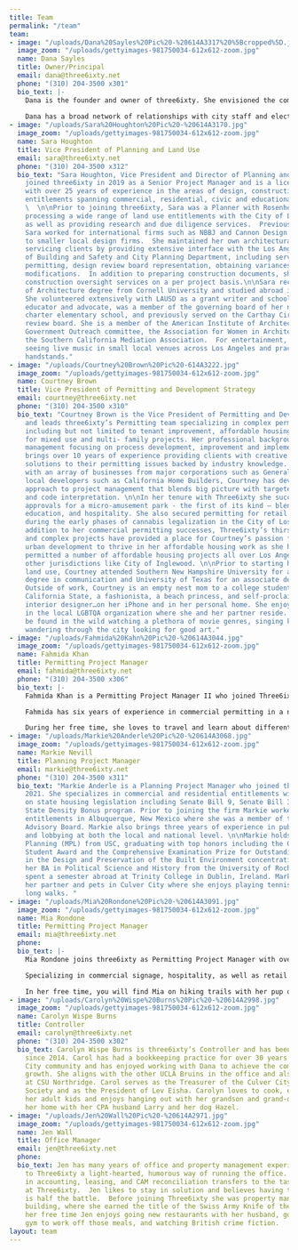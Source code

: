 ```yaml
---
title: Team
permalink: "/team"
team:
- image: "/uploads/Dana%20Sayles%20Pic%20-%20614A3317%20%5Bcropped%5D.jpg"
  image_zoom: "/uploads/gettyimages-981750034-612x612-zoom.jpg"
  name: Dana Sayles
  title: Owner/Principal
  email: dana@three6ixty.net
  phone: "(310) 204-3500 x301"
  bio_text: |-
    Dana is the founder and owner of three6ixty. She envisioned the company as a full-service land use and entitlement firm that combined her experience with fast-paced project and construction management with her education and knowledge of urban planning and regulatory processes. After working as a Director of Development at Urban Pacific Builders and Vice President of Development at John Laing Homes, Dana started working independently in 2007 and founded three6ixty in 2012.  Dana’s 27 years of project management experience, extensive knowledge of zoning code and land use policy, and an intuitive strategic approach ensures that three6ixty clients have the best guidance with their development projects internally, with cities and with local communities. 
     
    Dana has a broad network of relationships with city staff and elected officials, and she frequently participates with policy working groups and advisory committees. Dana holds an undergraduate degree in City and Regional Planning from Cornell University, a Masters of Urban Planning from USC and is a licensed member of the American Institute of Certified Planners. She served on the Culver City Planning Commission from 2013-2022, and has been actively involved in various non-profit organizations focused on philanthropy, and currently sits on the board of the Hollywood Central Park. Outside of he office, Dana loves travel, skiing and the outdoors, great restaurants, and spending time with her two sons.
- image: "/uploads/Sara%20Houghton%20Pic%20-%20614A3170.jpg"
  image_zoom: "/uploads/gettyimages-981750034-612x612-zoom.jpg"
  name: Sara Houghton
  title: Vice President of Planning and Land Use
  email: sara@three6ixty.net
  phone: "(310) 204-3500 x312"
  bio_text: "Sara Houghton, Vice President and Director of Planning and Land Use,
    joined three6ixty in 2019 as a Senior Project Manager and is a licensed architect
    with over 25 years of experience in the areas of design, construction and land-use
    entitlements spanning commercial, residential, civic and educational projects.
    \  \n\nPrior to joining three6ixty, Sara was a Planner with Rosenheim & Associates,
    processing a wide range of land use entitlements with the City of Los Angeles,
    as well as providing research and due diligence services.  Previously as an architect,
    Sara worked for international firms such as NBBJ and Cannon Design in addition
    to smaller local design firms.  She maintained her own architectural practice
    servicing clients by providing extensive interface with the Los Angeles Department
    of Building and Safety and City Planning Department, including services such as
    permitting, design review board representation, obtaining variances and zoning
    modifications.  In addition to preparing construction documents, she also provided
    construction oversight services on a per project basis.\n\nSara received her Bachelor’s
    of Architecture degree from Cornell University and studied abroad in Rome, Italy. 
    She volunteered extensively with LAUSD as a grant writer and schoolyard garden
    educator and advocate, was a member of the governing board of her neighborhood
    charter elementary school, and previously served on the Carthay Circle HPOZ design
    review board. She is a member of the American Institute of Architects and AIALA’s
    Government Outreach committee, the Association for Women in Architecture, and
    the Southern California Mediation Association.  For entertainment, Sara enjoys
    seeing live music in small local venues across Los Angeles and practicing her
    handstands."
- image: "/uploads/Courtney%20Brown%20Pic%20-614A3222.jpg"
  image_zoom: "/uploads/gettyimages-981750034-612x612-zoom.jpg"
  name: Courtney Brown
  title: Vice President of Permitting and Development Strategy
  email: courtney@three6ixty.net
  phone: "(310) 204-3500 x310"
  bio_text: "Courtney Brown is the Vice President of Permitting and Development Strategy
    and leads three6ixty’s Permitting team specializing in complex permitting projects
    including but not limited to tenant improvement, affordable housing, and new construction
    for mixed use and multi- family projects. Her professional background is in project
    management focusing on process development, improvement and implementation.  Courtney
    brings over 10 years of experience providing clients with creative and effective
    solutions to their permitting issues backed by industry knowledge. While working
    with an array of businesses from major corporations such as General Electric to
    local developers such as California Home Builders, Courtney has developed a holistic
    approach to project management that blends big picture with targeted strategy
    and code interpretation. \n\nIn her tenure with Three6ixty she successfully secured
    approvals for a micro-amusement park - the first of its kind – blending entertainment,
    education, and hospitality. She also secured permitting for retail cannabis businesses
    during the early phases of cannabis legalization in the City of Los Angeles.  In
    addition to her commercial permitting successes, Three6ixty’s thirst for interesting
    and complex projects have provided a place for Courtney’s passion for conscious
    urban development to thrive in her affordable housing work as she has also successfully
    permitted a number of affordable housing projects all over Los Angeles including
    other jurisdictions like City of Inglewood. \n\nPrior to starting her career in
    land use, Courtney attended Southern New Hampshire University for a bachelor’s
    degree in communication and University of Texas for an associate degree in Biology.
    Outside of work, Courtney is an empty nest mom to a college student attending
    California State, a fashionista, a beach princess, and self-proclaimed virtual
    interior designer…on her iPhone and in her personal home. She enjoys engaging
    in the local LGBTQA organization where she and her partner reside.   She can also
    be found in the wild watching a plethora of movie genres, singing karaoke, and
    wandering through the city looking for good art."
- image: "/uploads/Fahmida%20Kahn%20Pic%20-%20614A3044.jpg"
  image_zoom: "/uploads/gettyimages-981750034-612x612-zoom.jpg"
  name: Fahmida Khan
  title: Permitting Project Manager
  email: fahmida@three6ixty.net
  phone: "(310) 204-3500 x306"
  bio_text: |-
    Fahmida Khan is a Permitting Project Manager II who joined Three6ixty in 2021.  Fahmida has two plus years of experience in affordable housing, mixed- use residential, and single family residential permitting experience with the City of Los Angeles as well as County of Los Angeles.

    Fahmida has six years of experience in commercial permitting in a national level. She has permitting experience in Arizona, Utah, Georgia, Washington DC, Colorado, and California.  She graduated from the University of California Los Angeles with a Bachelor of Art’s degree in Geography and a minor in Urban Regional Studies.  A subsequent Geographic Informational System (GIS) Fellowship and Planning Internship with City of Temecula led her to pursue a Master of Urban Planning degree from the University of Southern California, with a concentration in Economic Development as well as a certificate in Landscape Architecture. 

    During her free time, she loves to travel and learn about different cultures. She also enjoys volunteering for The Leukemia & Lymphoma Society and Habitat for Humanity, and has hopes to volunteer for the Peace Corps someday. 
- image: "/uploads/Markie%20Anderle%20Pic%20-%20614A3068.jpg"
  image_zoom: "/uploads/gettyimages-981750034-612x612-zoom.jpg"
  name: Markie Nevill
  title: Planning Project Manager
  email: markie@three6ixty.net
  phone: "(310) 204-3500 x311"
  bio_text: "Markie Anderle is a Planning Project Manager who joined three6ixty in
    2021. She specializes in commercial and residential entitlements with a focus
    on state housing legislation including Senate Bill 9, Senate Bill 35, and the
    State Density Bonus program. Prior to joining the firm Markie worked on commercial
    entitlements in Albuquerque, New Mexico where she was a member of the City’s Transit
    Advisory Board. Markie also brings three years of experience in public policy
    and lobbying at both the local and national level. \n\nMarkie holds a Master of
    Planning (MPL) from USC, graduating with top honors including the Graduating MPL
    Student Award and the Comprehensive Examination Prize for Outstanding Achievement
    in the Design and Preservation of the Built Environment concentration. She received
    her BA in Political Science and History from the University of Rochester, and
    spent a semester abroad at Trinity College in Dublin, Ireland. Markie lives with
    her partner and pets in Culver City where she enjoys playing tennis and taking
    long walks. "
- image: "/uploads/Mia%20Rondone%20Pic%20-%20614A3091.jpg"
  image_zoom: "/uploads/gettyimages-981750034-612x612-zoom.jpg"
  name: Mia Rondone
  title: Permitting Project Manager
  email: mia@three6ixty.net
  phone: 
  bio_text: |-
    Mia Rondone joins three6ixty as Permitting Project Manager with over 6 years of permitting and property development experience, overseeing large commercial and residential building projects across the country, as well as exclusive permit expediting for a major restaurant chain development.

    Specializing in commercial signage, hospitality, as well as retail tenant improvements and ground up construction, Mia is equipped with years of working with the City Of Los Angeles and multiple Los Angeles County jurisdictions.  An International Code Council member, she is currently studying International Building Code, International Zoning Code and Basic Code Enforcement with the ICC.

    In her free time, you will find Mia on hiking trails with her pup or planning her next camping adventure. Mia takes great pride in volunteering in her local community, and participating in gratitude for our Earth and its well-being with City trash pick-ups and composting.
- image: "/uploads/Carolyn%20Wispe%20Burns%20Pic%20-%20614A2998.jpg"
  image_zoom: "/uploads/gettyimages-981750034-612x612-zoom.jpg"
  name: Carolyn Wispe Burns
  title: Controller
  email: carolyn@three6ixty.net
  phone: "(310) 204-3500 x302"
  bio_text: Carolyn Wispe Burns is three6ixty’s Controller and has been with the firm
    since 2014. Carol has had a bookkeeping practice for over 30 years in the Culver
    City community and has enjoyed working with Dana to achieve the company’s dynamic
    growth. She aligns with the other UCLA Bruins in the office and also studied accounting
    at CSU Northridge. Carol serves as the Treasurer of the Culver City Historical
    Society and as the President of Lev Eisha. Carolyn loves to cook, especially with
    her adult kids and enjoys hanging out with her grandson and grand-dogs. She shares
    her home with her CPA husband Larry and her dog Hazel.
- image: "/uploads/Jen%20Wall%20Pic%20-%20614A2971.jpg"
  image_zoom: "/uploads/gettyimages-981750034-612x612-zoom.jpg"
  name: Jen Wall
  title: Office Manager
  email: jen@three6ixty.net
  phone: 
  bio_text: Jen has many years of office and property management experience and brings
    to Three6ixty a light-hearted, humorous way of running the office.  Her background
    in accounting, leasing, and CAM reconciliation transfers to the tasks she handles
    at Three6ixty.  Jen likes to stay in solution and believes having the right attitude
    is half the battle.  Before joining Three6ixty she was property manager at a commercial
    building, where she earned the title of the Swiss Army Knife of the office.  In
    her free time Jen enjoys going new restaurants with her husband, going to the
    gym to work off those meals, and watching British crime fiction.
layout: team
---
```


